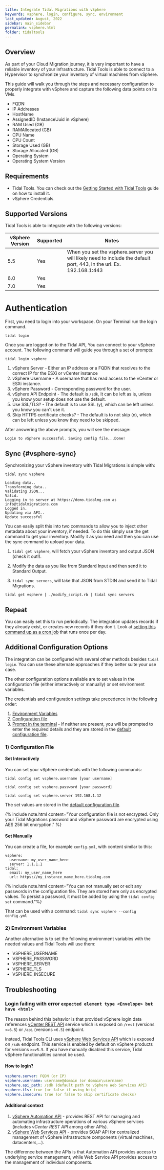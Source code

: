 ```yaml
---
title: Integrate Tidal Migrations with vSphere
keywords: vsphere, login, configure, sync, environment
last_updated: August, 2022
sidebar: main_sidebar
permalink: vsphere.html
folder: tidaltools
---
```


## Overview

As part of your Cloud Migration journey, it is very important to have a reliable inventory of your infrastructure. Tidal Tools is able to connect to a Hypervisor to synchronize your inventory of virtual machines from vSphere.

This guide will walk you through the steps and necessary configuration to properly integrate with vSphere and capture the following data points on its VMs.

- FQDN
- IP Addresses
- HostName
- AssignedID (InstanceUuid in vSphere)
- RAM Used (GB)
- RAMAllocated (GB)
- CPU Name
- CPU Count
- Storage Used (GB)
- Storage Allocated (GB)
- Operating System
- Operating System Version


## Requirements
- Tidal Tools. You can check out the [Getting Started with Tidal Tools](tidal-tools.html) guide on how to install it.
- vSphere Credentials.

## Supported Versions

Tidal Tools is able to integrate with the following versions:

| vSphere Version       | Supported  | Notes |
|-----------------------|------------|-------|
| 5.5                   | Yes        | When you set the vsphere.server you will likely need to include the default port, 443, in the url. Ex. 192.168.1:443 |
| 6.0                   | Yes        |       |
| 7.0                   | Yes        |       |



# Authentication

First, you need to login into your workspace. On your Terminal run the login command.

`tidal login`

Once you are logged on to the Tidal API, You can connect to your vSphere account. 
The following command will guide you through a set of prompts:

`tidal login vsphere`


1. vSphere Server - Either an IP address or a FQDN that resolves to the correct IP for the ESXi or vCenter instance
2. vSphere Username - A username that has read access to the vCenter or ESXi instance.
3. vSphere Password - Corresponding password for the user.
4. vSphere API Endpoint - The default is `/sdk`, It can be left as is, unless you know your setup does not use the default.
5. Use SSL/TLS? - The default is to use SSL (y), which can be left unless you know you can't use it.
6. Skip HTTPS certificate checks? - The default is to not skip (n), which can be left unless you know they need to be skipped.

After answering the above prompts, you will see the message:

```
Login to vSphere successful. Saving config file...Done!
```

## Sync {#vsphere-sync}

Synchronizing your vSphere inventory with Tidal Migrations is simple with:

`tidal sync vsphere`

```
Loading data..
Transforming data..
Validating JSON...
Valid.
Logging in to server at https://demo.tidalmg.com as info@tidalmigrations.com
Logged in.
Updating via API..
Update successful
```

You can easily split this into two commands to allow you to inject other metadata about your inventory, if needed.
To do this simply use the get command to get your inventory.
Modify it as you need and then you can use the sync command to upload your data.

1. `tidal get vsphere`, will fetch your vSphere inventory and output JSON (check it out!).

2. Modify the data as you like from Standard Input and then send it to Standard Output.

3. `tidal sync servers`, will take that JSON from STDIN and send it to Tidal Migrations.

```
tidal get vsphere | ./modify_script.rb | tidal sync servers
```

## Repeat
You can easily set this to run periodically. The integration updates records if they already exist, or creates new records if they don't.
Look at [setting this command up as a cron job](https://www.digitalocean.com/community/tutorials/how-to-use-cron-to-automate-tasks-on-a-vps) that runs once per day.

## Additional Configuration Options
The integration can be configured with several other methods besides `tidal login`.
You can use these alternate approaches if they better suite your use case.

The other configuration options available are to set values in the configuration file (either interactively or manually) or set environment variables.

The credentials and configuration settings take precedence in the following order:

1. [Environment Variables](#2-environment-variables)
2. [Configuration file](#1-configuration-file)
3. [Prompt in the terminal](#vsphere-login) - If neither are present, you will be prompted to enter the required details and they are stored in the [default configuration file](/tidal-tools.html#configuration-file).

### 1) Configuration File

#### Set Interactively
You can set your vSphere credentials with the following commands:

`tidal config set vsphere.username [your username]`

`tidal config set vsphere.password [your password]`

`tidal config set vsphere.server 192.168.1.12`

The set values are stored in the [default configuration file](/tidal-tools.html#configuration-file).

{% include note.html content="Your configuration file is not encrypted. Only your Tidal Migrations password and vSphere password are encrypted using AES 256 bit encryption." %}


#### Set Manually
You can create a file, for example `config.yml`, with content similar to this:

```
vsphere:
  username: my_user_name_here  
  server: 1.1.1.1
tidal:
  email: my_user_name_here  
  url: https://my_instance_name_here.tidalmg.com
```

{% include note.html content="You can not manually set or edit any passwords in the configuration file. They are stored here only as encrypted values. To persist a password, it must be added by using the `tidal config set` command."%}


That can be used with a command: `tidal sync vsphere --config config.yml`

### 2) Environment Variables

Another alternative is to set the following environment variables with the needed values and Tidal Tools will use them:

- VSPHERE_USERNAME
- VSPHERE_PASSWORD
- VSPHERE_SERVER
- VSPHERE_TLS
- VSPHERE_INSECURE

## Troubleshooting

### Login failing with error `expected element type <Envelope> but have <html>`

The reason behind this behavior is that provided vSphere login data references [vCenter REST API](https://developer.vmware.com/apis/vsphere-automation/latest/vcenter/) 
service which is exposed on `/rest` (versions `<=6.5`) or `/api` (versions `>6.5`) endpoint. 

Instead, Tidal Tools CLI uses [vSphere Web Services API](https://developer.vmware.com/apis/1355/vsphere) which is exposed on `/sdk`
endpoint. This service is enabled by default on vSphere products for versions `>=v5.5`.
If you have manually disabled this service, Tidal vSphere functionalities cannot be used.

#### How to login?
```yaml
vsphere.server: FQDN (or IP)
vsphere.username: username@domain (or domain\username)
vsphere.api_path: /sdk (default path to vSphere Web Services API)
vsphere.tls: true (or false if using http)
vsphere.insecure: true (or false to skip certificate checks)
```

#### Additional context
1. [vSphere Automation API](https://developer.vmware.com/apis/vsphere-automation/latest/) - provides REST API for
   managing and automating infrastructure operations of various vSphere services (includes _vCenter REST API_ among other APIs).
2. [vSphere Web Services API](https://developer.vmware.com/apis/1192/vsphere) - provides SOAP API for
   centralized management of vSphere infrastructure components (virtual machines, datacenters,...).

The difference between the APIs is that Automation API provides access to underlying service management, 
while Web Service API provides access to the management of individual components.
